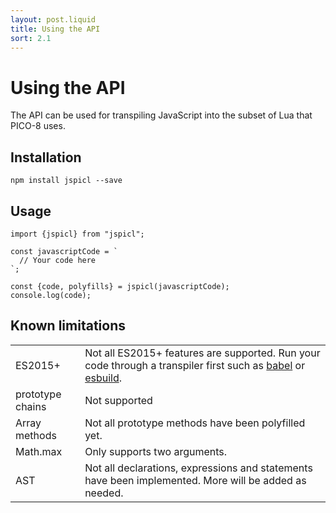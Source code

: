```yaml
---
layout: post.liquid
title: Using the API
sort: 2.1
---
```


# Using the API

The API can be used for transpiling JavaScript into the subset of Lua that PICO-8 uses.

## Installation

```bash-with-tab
npm install jspicl --save
```

## Usage

```js-with-tab
import {jspicl} from "jspicl";

const javascriptCode = `
  // Your code here
`;

const {code, polyfills} = jspicl(javascriptCode);
console.log(code);
```

## Known limitations

|                  |                                                                                                                                                                                 |
| ---------------- | ------------------------------------------------------------------------------------------------------------------------------------------------------------------------------- |
| ES2015+          | Not all ES2015+ features are supported. Run your code through a transpiler first such as [babel](https://www.npmjs.com/package/babel) or [esbuild](https://esbuild.github.io/). |
| prototype chains | Not supported                                                                                                                                                                   |
| Array methods    | Not all prototype methods have been polyfilled yet.                                                                                                                             |
| Math.max         | Only supports two arguments.                                                                                                                                                    |
| AST              | Not all declarations, expressions and statements have been implemented. More will be added as needed.                                                                           |
